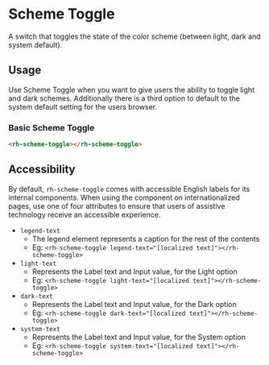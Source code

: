 # Scheme Toggle

A switch that toggles the state of the color scheme (between light, dark and system default).

## Usage

Use Scheme Toggle when you want to give users the ability to toggle light and dark schemes. Additionally there is a third option to default to the system default setting for the users browser.

### Basic Scheme Toggle

```html
<rh-scheme-toggle></rh-scheme-toggle>
```

## Accessibility

By default, `rh-scheme-toggle` comes with accessible English labels for its internal components. When
using the component on internationalized pages, use one of four attributes to ensure that users of
assistive technology receive an accessible experience.

- `legend-text`
  - The legend element represents a caption for the rest of the contents
  - Eg: `<rh-scheme-toggle legend-text="[localized text]"></rh-scheme-toggle>`
- `light-text`
  - Represents the Label text and Input value, for the Light option
  - Eg: `<rh-scheme-toggle light-text="[localized text]"></rh-scheme-toggle>`
- `dark-text`
  - Represents the Label text and Input value, for the Dark option
  - Eg: `<rh-scheme-toggle dark-text="[localized text]"></rh-scheme-toggle>`
- `system-text`
  - Represents the Label text and Input value, for the System option
  - Eg: `<rh-scheme-toggle system-text="[localized text]"></rh-scheme-toggle>`
